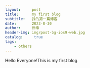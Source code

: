 ```yaml
---
layout:     post
title:      my first blog
subtitle:   我的第一篇博客
date:       2023-8-30
author:     世维
header-img: img/post-bg-ios9-web.jpg
catalog: 	 true
tags:
    - others
---
```


Hello Everyone!This is my first blog.

